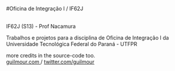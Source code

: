 #Oficina de Integração I / IF62J


<br>IF62J (S13) - Prof Nacamura <br>

Trabalhos e projetos para a disciplina de Oficina de Integração I da Universidade Tecnológica Federal do Paraná - UTFPR 
<br>

more credits in the source-code too.<br>
<a href="http://guilmour.com"> guilmour.com </a> / <a href="http://twitter.com/guilmour">  twitter.com/guilmour </a>
